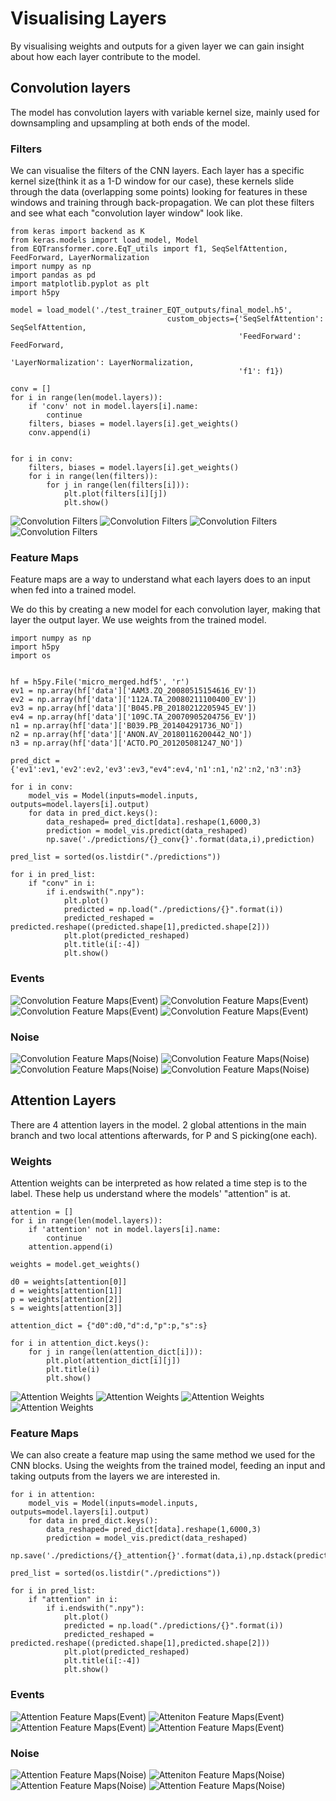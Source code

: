 ﻿# Visualising Layers
By visualising weights and outputs for a given layer we can gain insight about how each layer contribute to the model.
## Convolution layers
The model has convolution layers with variable kernel size, mainly used for downsampling and upsampling at both ends of the model.
### Filters
We can visualise the filters of the CNN layers. Each layer has a specific kernel size(think it as a 1-D window for our case), these kernels slide through the data (overlapping some points) looking for features in these windows and training through back-propagation. We can plot these filters and see what each "convolution layer window" look like.

    from keras import backend as K
    from keras.models import load_model, Model
    from EQTransformer.core.EqT_utils import f1, SeqSelfAttention, FeedForward, LayerNormalization
    import numpy as np
    import pandas as pd
    import matplotlib.pyplot as plt
    import h5py

    model = load_model('./test_trainer_EQT_outputs/final_model.h5',
                                       custom_objects={'SeqSelfAttention': SeqSelfAttention,
                                                       'FeedForward': FeedForward,
                                                       'LayerNormalization': LayerNormalization,
                                                       'f1': f1})

    conv = []
    for i in range(len(model.layers)):
        if 'conv' not in model.layers[i].name:
            continue
        filters, biases = model.layers[i].get_weights()
        conv.append(i)


    for i in conv:
        filters, biases = model.layers[i].get_weights()
        for i in range(len(filters)):
            for j in range(len(filters[i])):
                plt.plot(filters[i][j])
                plt.show()

![Convolution Filters](https://github.com/mrp3anut/earthml/blob/main/conv_filter_0_0.png)
![Convolution Filters](https://github.com/mrp3anut/earthml/blob/main/conv_filter_0_10.png)
![Convolution Filters](https://github.com/mrp3anut/earthml/blob/main/conv_filter_0_25.png)
![Convolution Filters](https://github.com/mrp3anut/earthml/blob/main/conv_filter_0_63.png)

### Feature Maps
Feature maps are a way to understand what each layers does to an input when fed into a trained model.

We do this by creating a new model for each convolution layer, making that layer the output layer. We use weights from the trained model.

    import numpy as np
    import h5py
    import os


    hf = h5py.File('micro_merged.hdf5', 'r')
    ev1 = np.array(hf['data']['AAM3.ZQ_20080515154616_EV'])
    ev2 = np.array(hf['data']['112A.TA_20080211100400_EV'])
    ev3 = np.array(hf['data']['B045.PB_20180212205945_EV'])
    ev4 = np.array(hf['data']['109C.TA_20070905204756_EV'])
    n1 = np.array(hf['data']['B039.PB_201404291736_NO'])
    n2 = np.array(hf['data']['ANON.AV_20180116200442_NO'])
    n3 = np.array(hf['data']['ACTO.PO_201205081247_NO'])
    
    pred_dict = {'ev1':ev1,'ev2':ev2,'ev3':ev3,"ev4":ev4,'n1':n1,'n2':n2,'n3':n3}

    for i in conv:
        model_vis = Model(inputs=model.inputs, outputs=model.layers[i].output)
        for data in pred_dict.keys():
            data_reshaped= pred_dict[data].reshape(1,6000,3)
            prediction = model_vis.predict(data_reshaped)
            np.save('./predictions/{}_conv{}'.format(data,i),prediction) 
   
    pred_list = sorted(os.listdir("./predictions"))
    
    for i in pred_list:
        if "conv" in i:
            if i.endswith(".npy"):
                plt.plot()
                predicted = np.load("./predictions/{}".format(i))
                predicted_reshaped = predicted.reshape((predicted.shape[1],predicted.shape[2]))
                plt.plot(predicted_reshaped)
                plt.title(i[:-4])
                plt.show()

### Events
![Convolution Feature Maps(Event)](https://github.com/mrp3anut/earthml/blob/main/map_ev1_conv01.png)
![Convolution Feature Maps(Event)](https://github.com/mrp3anut/earthml/blob/main/map_ev1_conv18.png)
![Convolution Feature Maps(Event)](https://github.com/mrp3anut/earthml/blob/main/map_ev1_conv57.png)
![Convolution Feature Maps(Event)](https://github.com/mrp3anut/earthml/blob/main/map_ev1_conv96.png)

### Noise
![Convolution Feature Maps(Noise)](https://github.com/mrp3anut/earthml/blob/main/map_n1_conv01.png)
![Convolution Feature Maps(Noise)](https://github.com/mrp3anut/earthml/blob/main/map_n1_conv18.png)
![Convolution Feature Maps(Noise)](https://github.com/mrp3anut/earthml/blob/main/map_n1_conv57.png)
![Convolution Feature Maps(Noise)](https://github.com/mrp3anut/earthml/blob/main/map_n1_conv96.png)

## Attention Layers
There are 4 attention layers in the model. 2 global attentions in the main branch and two local attentions afterwards, for P and S picking(one each).
### Weights
Attention weights can be interpreted as how related a time step is to the label. These help us understand where the models' "attention" is at.

    attention = []
    for i in range(len(model.layers)):
        if 'attention' not in model.layers[i].name:
            continue
        attention.append(i)

    weights = model.get_weights()
    
    d0 = weights[attention[0]]
    d = weights[attention[1]]
    p = weights[attention[2]]
    s = weights[attention[3]]
    
    attention_dict = {"d0":d0,"d":d,"p":p,"s":s}
    
    for i in attention_dict.keys():
        for j in range(len(attention_dict[i])):
            plt.plot(attention_dict[i][j])
            plt.title(i)
            plt.show()
            
            
![Attention Weights](https://github.com/mrp3anut/earthml/blob/main/attention_d0_0.png)
![Attention Weights](https://github.com/mrp3anut/earthml/blob/main/attention_d_0.png)
![Attention Weights](https://github.com/mrp3anut/earthml/blob/main/attention_p_0.png)
![Attention Weights](https://github.com/mrp3anut/earthml/blob/main/attention_s_0.png)

### Feature Maps
We can also create a feature map using the same method we used for the CNN blocks. Using the weights from the trained model, feeding an input and taking outputs from the layers we are interested in.

    for i in attention:
        model_vis = Model(inputs=model.inputs, outputs=model.layers[i].output)
        for data in pred_dict.keys():
            data_reshaped= pred_dict[data].reshape(1,6000,3)
            prediction = model_vis.predict(data_reshaped)
            np.save('./predictions/{}_attention{}'.format(data,i),np.dstack(prediction)) 
    
    pred_list = sorted(os.listdir("./predictions"))
    
    for i in pred_list:
        if "attention" in i:
            if i.endswith(".npy"):
                plt.plot()
                predicted = np.load("./predictions/{}".format(i))
                predicted_reshaped = predicted.reshape((predicted.shape[1],predicted.shape[2]))
                plt.plot(predicted_reshaped)
                plt.title(i[:-4])
                plt.show()
                
### Events
![Attention Feature Maps(Event)](https://github.com/mrp3anut/earthml/blob/main/map_ev1_attention36.png)
![Atteniton Feature Maps(Event)](https://github.com/mrp3anut/earthml/blob/main/map_ev1_attention42.png)
![Attention Feature Maps(Event)](https://github.com/mrp3anut/earthml/blob/main/map_ev1_attention50.png)
![Attention Feature Maps(Event)](https://github.com/mrp3anut/earthml/blob/main/map_ev1_attention51.png)
### Noise
![Attention Feature Maps(Noise)](https://github.com/mrp3anut/earthml/blob/main/map_n1_attention36.png)
![Atteniton Feature Maps(Noise)](https://github.com/mrp3anut/earthml/blob/main/map_n1_attention42.png)
![Attention Feature Maps(Noise)](https://github.com/mrp3anut/earthml/blob/main/map_n1_attention50.png)
![Attention Feature Maps(Noise)](https://github.com/mrp3anut/earthml/blob/main/map_n1_attention51.png)
